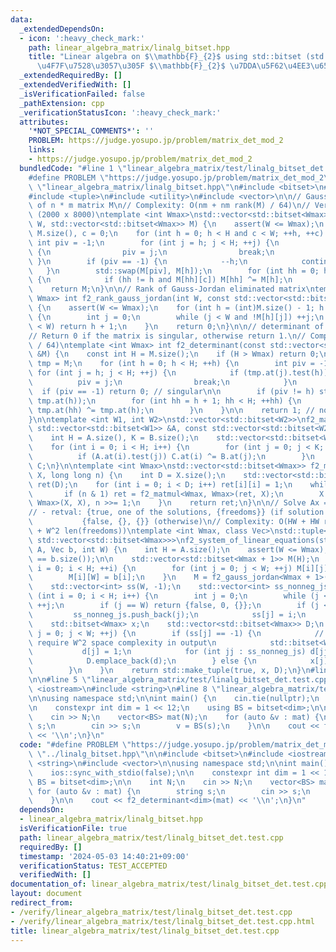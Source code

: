 ```yaml
---
data:
  _extendedDependsOn:
  - icon: ':heavy_check_mark:'
    path: linear_algebra_matrix/linalg_bitset.hpp
    title: "Linear algebra on $\\mathbb{F}_{2}$ using std::bitset (std::bitset \u3092\
      \u4F7F\u7528\u3057\u305F $\\mathbb{F}_{2}$ \u7DDA\u5F62\u4EE3\u6570)"
  _extendedRequiredBy: []
  _extendedVerifiedWith: []
  _isVerificationFailed: false
  _pathExtension: cpp
  _verificationStatusIcon: ':heavy_check_mark:'
  attributes:
    '*NOT_SPECIAL_COMMENTS*': ''
    PROBLEM: https://judge.yosupo.jp/problem/matrix_det_mod_2
    links:
    - https://judge.yosupo.jp/problem/matrix_det_mod_2
  bundledCode: "#line 1 \"linear_algebra_matrix/test/linalg_bitset_det.test.cpp\"\n\
    #define PROBLEM \"https://judge.yosupo.jp/problem/matrix_det_mod_2\"\n#line 2\
    \ \"linear_algebra_matrix/linalg_bitset.hpp\"\n#include <bitset>\n#include <cassert>\n\
    #include <tuple>\n#include <utility>\n#include <vector>\n\n// Gauss-Jordan elimination\
    \ of n * m matrix M\n// Complexity: O(nm + nm rank(M) / 64)\n// Verified: abc276_h\
    \ (2000 x 8000)\ntemplate <int Wmax>\nstd::vector<std::bitset<Wmax>> f2_gauss_jordan(int\
    \ W, std::vector<std::bitset<Wmax>> M) {\n    assert(W <= Wmax);\n    int H =\
    \ M.size(), c = 0;\n    for (int h = 0; h < H and c < W; ++h, ++c) {\n       \
    \ int piv = -1;\n        for (int j = h; j < H; ++j) {\n            if (M[j][c])\
    \ {\n                piv = j;\n                break;\n            }\n       \
    \ }\n        if (piv == -1) {\n            --h;\n            continue;\n     \
    \   }\n        std::swap(M[piv], M[h]);\n        for (int hh = 0; hh < H; ++hh)\
    \ {\n            if (hh != h and M[hh][c]) M[hh] ^= M[h];\n        }\n    }\n\
    \    return M;\n}\n\n// Rank of Gauss-Jordan eliminated matrix\ntemplate <int\
    \ Wmax> int f2_rank_gauss_jordan(int W, const std::vector<std::bitset<Wmax>> &M)\
    \ {\n    assert(W <= Wmax);\n    for (int h = (int)M.size() - 1; h >= 0; h--)\
    \ {\n        int j = 0;\n        while (j < W and !M[h][j]) ++j;\n        if (j\
    \ < W) return h + 1;\n    }\n    return 0;\n}\n\n// determinant of F2 matrix.\n\
    // Return 0 if the matrix is singular, otherwise return 1.\n// Complexity: O(W^3\
    \ / 64)\ntemplate <int Wmax> int f2_determinant(const std::vector<std::bitset<Wmax>>\
    \ &M) {\n    const int H = M.size();\n    if (H > Wmax) return 0;\n\n    auto\
    \ tmp = M;\n    for (int h = 0; h < H; ++h) {\n        int piv = -1;\n       \
    \ for (int j = h; j < H; ++j) {\n            if (tmp.at(j).test(h)) {\n      \
    \          piv = j;\n                break;\n            }\n        }\n      \
    \  if (piv == -1) return 0; // singular\n\n        if (piv != h) std::swap(tmp.at(piv),\
    \ tmp.at(h));\n        for (int hh = h + 1; hh < H; ++hh) {\n            if (tmp.at(hh).test(h))\
    \ tmp.at(hh) ^= tmp.at(h);\n        }\n    }\n\n    return 1; // nonsingular\n\
    }\n\ntemplate <int W1, int W2>\nstd::vector<std::bitset<W2>>\nf2_matmul(const\
    \ std::vector<std::bitset<W1>> &A, const std::vector<std::bitset<W2>> &B) {\n\
    \    int H = A.size(), K = B.size();\n    std::vector<std::bitset<W2>> C(H);\n\
    \    for (int i = 0; i < H; i++) {\n        for (int j = 0; j < K; j++) {\n  \
    \          if (A.at(i).test(j)) C.at(i) ^= B.at(j);\n        }\n    }\n    return\
    \ C;\n}\n\ntemplate <int Wmax>\nstd::vector<std::bitset<Wmax>> f2_matpower(std::vector<std::bitset<Wmax>>\
    \ X, long long n) {\n    int D = X.size();\n    std::vector<std::bitset<Wmax>>\
    \ ret(D);\n    for (int i = 0; i < D; i++) ret[i][i] = 1;\n    while (n) {\n \
    \       if (n & 1) ret = f2_matmul<Wmax, Wmax>(ret, X);\n        X = f2_matmul<Wmax,\
    \ Wmax>(X, X), n >>= 1;\n    }\n    return ret;\n}\n\n// Solve Ax = b on F_2\n\
    // - retval: {true, one of the solutions, {freedoms}} (if solution exists)\n//\
    \           {false, {}, {}} (otherwise)\n// Complexity: O(HW + HW rank(A) / 64\
    \ + W^2 len(freedoms))\ntemplate <int Wmax, class Vec>\nstd::tuple<bool, std::bitset<Wmax>,\
    \ std::vector<std::bitset<Wmax>>>\nf2_system_of_linear_equations(std::vector<std::bitset<Wmax>>\
    \ A, Vec b, int W) {\n    int H = A.size();\n    assert(W <= Wmax);\n    assert(A.size()\
    \ == b.size());\n\n    std::vector<std::bitset<Wmax + 1>> M(H);\n    for (int\
    \ i = 0; i < H; ++i) {\n        for (int j = 0; j < W; ++j) M[i][j] = A[i][j];\n\
    \        M[i][W] = b[i];\n    }\n    M = f2_gauss_jordan<Wmax + 1>(W + 1, M);\n\
    \    std::vector<int> ss(W, -1);\n    std::vector<int> ss_nonneg_js;\n    for\
    \ (int i = 0; i < H; i++) {\n        int j = 0;\n        while (j <= W and !M[i][j])\
    \ ++j;\n        if (j == W) return {false, 0, {}};\n        if (j < W) {\n   \
    \         ss_nonneg_js.push_back(j);\n            ss[j] = i;\n        }\n    }\n\
    \    std::bitset<Wmax> x;\n    std::vector<std::bitset<Wmax>> D;\n    for (int\
    \ j = 0; j < W; ++j) {\n        if (ss[j] == -1) {\n            // This part may\
    \ require W^2 space complexity in output\n            std::bitset<Wmax> d;\n \
    \           d[j] = 1;\n            for (int jj : ss_nonneg_js) d[jj] = M[ss[jj]][j];\n\
    \            D.emplace_back(d);\n        } else {\n            x[j] = M[ss[j]][W];\n\
    \        }\n    }\n    return std::make_tuple(true, x, D);\n}\n#line 3 \"linear_algebra_matrix/test/linalg_bitset_det.test.cpp\"\
    \n\n#line 5 \"linear_algebra_matrix/test/linalg_bitset_det.test.cpp\"\n#include\
    \ <iostream>\n#include <string>\n#line 8 \"linear_algebra_matrix/test/linalg_bitset_det.test.cpp\"\
    \n\nusing namespace std;\n\nint main() {\n    cin.tie(nullptr);\n    ios::sync_with_stdio(false);\n\
    \n    constexpr int dim = 1 << 12;\n    using BS = bitset<dim>;\n\n    int N;\n\
    \    cin >> N;\n    vector<BS> mat(N);\n    for (auto &v : mat) {\n        string\
    \ s;\n        cin >> s;\n        v = BS(s);\n    }\n\n    cout << f2_determinant<dim>(mat)\
    \ << '\\n';\n}\n"
  code: "#define PROBLEM \"https://judge.yosupo.jp/problem/matrix_det_mod_2\"\n#include\
    \ \"../linalg_bitset.hpp\"\n\n#include <bitset>\n#include <iostream>\n#include\
    \ <string>\n#include <vector>\n\nusing namespace std;\n\nint main() {\n    cin.tie(nullptr);\n\
    \    ios::sync_with_stdio(false);\n\n    constexpr int dim = 1 << 12;\n    using\
    \ BS = bitset<dim>;\n\n    int N;\n    cin >> N;\n    vector<BS> mat(N);\n   \
    \ for (auto &v : mat) {\n        string s;\n        cin >> s;\n        v = BS(s);\n\
    \    }\n\n    cout << f2_determinant<dim>(mat) << '\\n';\n}\n"
  dependsOn:
  - linear_algebra_matrix/linalg_bitset.hpp
  isVerificationFile: true
  path: linear_algebra_matrix/test/linalg_bitset_det.test.cpp
  requiredBy: []
  timestamp: '2024-05-03 14:40:21+09:00'
  verificationStatus: TEST_ACCEPTED
  verifiedWith: []
documentation_of: linear_algebra_matrix/test/linalg_bitset_det.test.cpp
layout: document
redirect_from:
- /verify/linear_algebra_matrix/test/linalg_bitset_det.test.cpp
- /verify/linear_algebra_matrix/test/linalg_bitset_det.test.cpp.html
title: linear_algebra_matrix/test/linalg_bitset_det.test.cpp
---
```

